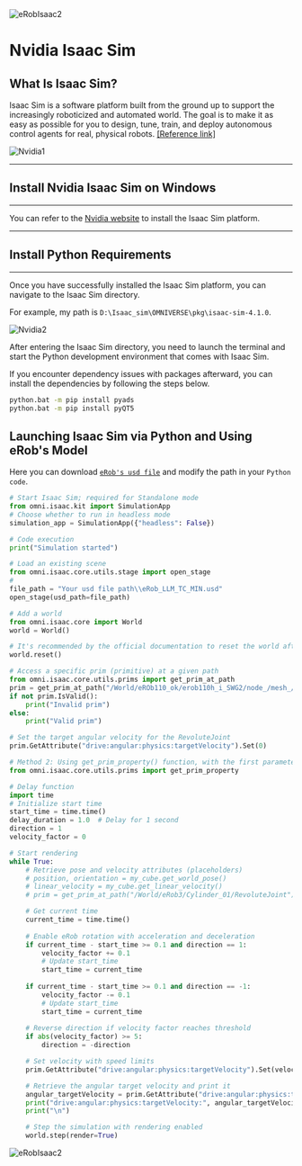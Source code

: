 <div class="Nvidia">
  <a>
    <img src="https://media.giphy.com/media/nJGvpmtxje05INbZSo/giphy.gif" alt="eRobIsaac2" style={{ width: '1100', height: 'auto' }} />
  </a>
</div>

# Nvidia Isaac Sim

## What Is Isaac Sim?

Isaac Sim is a software platform built from the ground up to support the increasingly roboticized and automated world. The goal is to make it as easy as possible for you to design, tune, train, and deploy autonomous control agents for real, physical robots. [[Reference link]](https://docs.omniverse.nvidia.com/isaacsim/latest/index.html#design)

<div class="Nvidia">
  <a>
    <img src="https://cdn-fusion.imgcdn.store/i/2024/5a44d4543b208204.png" alt="Nvidia1" style={{ width: '1000', height: 'auto' }} />
  </a>
</div>

---

## Install Nvidia Isaac Sim on Windows

---

You can refer to the [Nvidia website](https://docs.omniverse.nvidia.com/isaacsim/latest/installation/index.html) to install the Isaac Sim platform.

---

## Install Python Requirements

---

Once you have successfully installed the Isaac Sim platform, you can navigate to the Isaac Sim directory.

For example, my path is `D:\Isaac_sim\OMNIVERSE\pkg\isaac-sim-4.1.0`.

<div class="Nvidia">
  <a>
    <img src="https://cdn-fusion.imgcdn.store/i/2024/fedd551b11a76855.png" alt="Nvidia2" style={{ width: '1000', height: 'auto' }} />
  </a>
</div>

After entering the Isaac Sim directory, you need to launch the terminal and start the Python development environment that comes with Isaac Sim.

If you encounter dependency issues with packages afterward, you can install the dependencies by following the steps below.

```bash 
python.bat -m pip install pyads
python.bat -m pip install pyQT5
```

## Launching Isaac Sim via Python and Using eRob's Model

Here you can download [`eRob's usd file`](https://github.com/ZeroErrControl/eRob_usd_file) and modify the path in your `Python code`.

```python
# Start Isaac Sim; required for Standalone mode
from omni.isaac.kit import SimulationApp
# Choose whether to run in headless mode
simulation_app = SimulationApp({"headless": False})

# Code execution
print("Simulation started")

# Load an existing scene
from omni.isaac.core.utils.stage import open_stage
# 
file_path = "Your usd file path\\eRob_LLM_TC_MIN.usd"
open_stage(usd_path=file_path)

# Add a world
from omni.isaac.core import World
world = World()

# It's recommended by the official documentation to reset the world after adding objects
world.reset()

# Access a specific prim (primitive) at a given path
from omni.isaac.core.utils.prims import get_prim_at_path
prim = get_prim_at_path("/World/eROb110_ok/erob110h_i_SWG2/node_/mesh_/RevoluteJoint")
if not prim.IsValid():
    print("Invalid prim")
else:
    print("Valid prim")

# Set the target angular velocity for the RevoluteJoint
prim.GetAttribute("drive:angular:physics:targetVelocity").Set(0)

# Method 2: Using get_prim_property() function, with the first parameter as Prim path, and the second as attribute name
from omni.isaac.core.utils.prims import get_prim_property

# Delay function
import time
# Initialize start time
start_time = time.time()
delay_duration = 1.0  # Delay for 1 second
direction = 1
velocity_factor = 0

# Start rendering
while True:
    # Retrieve pose and velocity attributes (placeholders)
    # position, orientation = my_cube.get_world_pose()
    # linear_velocity = my_cube.get_linear_velocity()
    # prim = get_prim_at_path("/World/eRob3/Cylinder_01/RevoluteJoint")

    # Get current time
    current_time = time.time()
    
    # Enable eRob rotation with acceleration and deceleration
    if current_time - start_time >= 0.1 and direction == 1:
        velocity_factor += 0.1
        # Update start_time
        start_time = current_time
    
    if current_time - start_time >= 0.1 and direction == -1:
        velocity_factor -= 0.1
        # Update start_time
        start_time = current_time
    
    # Reverse direction if velocity factor reaches threshold
    if abs(velocity_factor) >= 5:
        direction = -direction

    # Set velocity with speed limits
    prim.GetAttribute("drive:angular:physics:targetVelocity").Set(velocity_factor * 10.0)

    # Retrieve the angular target velocity and print it
    angular_targetVelocity = prim.GetAttribute("drive:angular:physics:targetVelocity").Get()
    print("drive:angular:physics:targetVelocity:", angular_targetVelocity)
    print("\n")

    # Step the simulation with rendering enabled
    world.step(render=True)

```

<div class="Nvidia">
  <a>
    <img src="https://media.giphy.com/media/nJGvpmtxje05INbZSo/giphy.gif" alt="eRobIsaac2" style={{ width: '600', height: 'auto' }} />
  </a>
</div>
